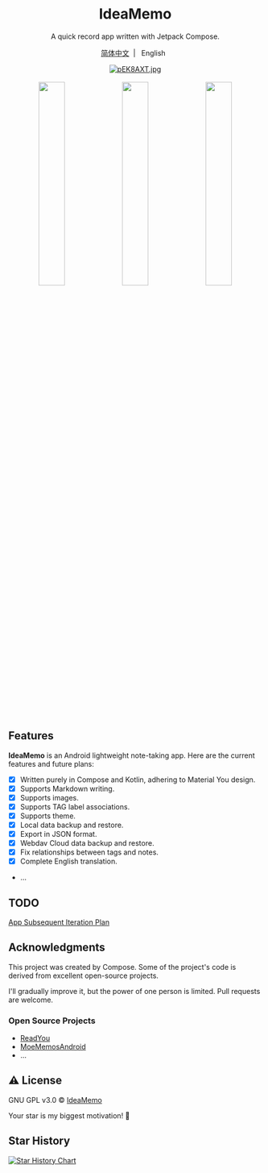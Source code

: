 

<div align="center">
    <h1>IdeaMemo</h1>
    <p>A quick record app written with Jetpack Compose. </p>
    <a target="_blank" href="https://github.com/ldlywt/IdeaMemo/blob/master/README-CN.md">简体中文</a>&nbsp;&nbsp;|&nbsp;&nbsp;
    English&nbsp;&nbsp;</p>
    <a href="https://imgse.com/i/pEK8AXT"><img src="https://s21.ax1x.com/2025/02/15/pEK8AXT.md.jpg" alt="pEK8AXT.jpg" border="0" /></a>
    <br/>
    <br/>
    <img src="https://s21.ax1x.com/2025/02/15/pEK8gEQ.png" width="32.2%" alt="" />
    <img src="https://s21.ax1x.com/2025/02/15/pEK86Hg.png" width="32.2%" alt="" />
    <img src="https://s21.ax1x.com/2025/02/15/pEK8yDS.png" width="32.2%" alt="" />
</div>

## Features

**IdeaMemo** is an Android lightweight note-taking app. Here are the current features and future plans:

- [x]  Written purely in Compose and Kotlin, adhering to Material You design.
- [x]  Supports Markdown writing.
- [x]  Supports images.
- [x]  Supports TAG label associations.
- [x]  Supports theme.
- [x]  Local data backup and restore.
- [x]  Export in JSON format.
- [x]  Webdav Cloud data backup and restore.
- [x]  Fix relationships between tags and notes.
- [x]  Complete English translation.
- ...

## TODO
[App Subsequent Iteration Plan](https://github.com/ldlywt/IdeaMemo/issues/2)

## Acknowledgments

This project was created by Compose. Some of the project's code is derived from excellent open-source projects.

I'll gradually improve it, but the power of one person is limited. Pull requests are welcome.

### Open Source Projects

- [ReadYou](https://github.com/Ashinch/ReadYou)
- [MoeMemosAndroid](https://github.com/mudkipme/MoeMemosAndroid)
- ...

## ⚠️ License
GNU GPL v3.0 © [IdeaMemo](https://github.com/ldlywt/IdeaMemo/blob/master/LICENSE)

Your star is my biggest motivation! **🌟**

## Star History

[![Star History Chart]( https://api.star-history.com/svg?repos=ldlywt/IdeaMemo&type=Date)]( https://star-history.com/#ldlywt/IdeaMemo&Date)
